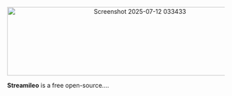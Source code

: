 <p align="center"><img width="599" height="159" alt="Screenshot 2025-07-12 033433" src="https://github.com/user-attachments/assets/0a96b345-98a6-4018-98b6-51cd64b9a9b0" /></p>

<b>Streamileo</b> is a free open-source....



